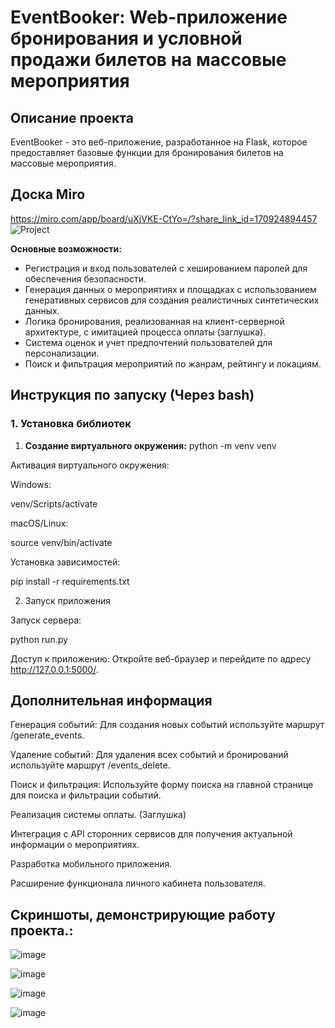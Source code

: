 # EventBooker: Web-приложение бронирования и условной продажи билетов на массовые мероприятия

## Описание проекта

EventBooker - это веб-приложение, разработанное на Flask, которое предоставляет базовые функции для бронирования билетов на массовые мероприятия. 

## Доска Miro

https://miro.com/app/board/uXjVKE-CtYo=/?share_link_id=170924894457
![Project](https://github.com/KuznetsovaPolina/Project/assets/94856108/96a76486-3a53-4192-9eac-a45e326b593b)


**Основные возможности:**

* Регистрация и вход пользователей с хешированием паролей для обеспечения безопасности.
* Генерация данных о мероприятиях и площадках с использованием генеративных сервисов для создания реалистичных синтетических данных.
* Логика бронирования, реализованная на клиент-серверной архитектуре, с имитацией процесса оплаты (заглушка).
* Система оценок и учет предпочтений пользователей для персонализации.
* Поиск и фильтрация мероприятий по жанрам, рейтингу и локациям.

## Инструкция по запуску (Через bash)

### 1. Установка библиотек

1. **Создание виртуального окружения:**
   python -m venv venv

Активация виртуального окружения:

Windows:

venv/Scripts/activate

macOS/Linux:

source venv/bin/activate

Установка зависимостей:

pip install -r requirements.txt

2. Запуск приложения

Запуск сервера:

python run.py

Доступ к приложению: Откройте веб-браузер и перейдите по адресу http://127.0.0.1:5000/.

## Дополнительная информация

Генерация событий: Для создания новых событий используйте маршрут /generate_events.

Удаление событий: Для удаления всех событий и бронирований используйте маршрут /events_delete.

Поиск и фильтрация: Используйте форму поиска на главной странице для поиска и фильтрации событий.

Реализация системы оплаты. (Заглушка)

Интеграция с API сторонних сервисов для получения актуальной информации о мероприятиях.

Разработка мобильного приложения.

Расширение функционала личного кабинета пользователя.

## Скриншоты, демонстрирующие работу проекта.:

![image](https://github.com/KuznetsovaPolina/Project/assets/94856108/9a876ea9-e7d7-4a94-952c-f503a0f3833a)

![image](https://github.com/KuznetsovaPolina/Project/assets/94856108/e11c42fc-628f-4fe1-8bb1-9597edc1e4d2)

![image](https://github.com/KuznetsovaPolina/Project/assets/94856108/ecfd1bfa-9396-4e1a-a764-ac80704aecb9)

![image](https://github.com/KuznetsovaPolina/Project/assets/94856108/a8148e10-06a2-4ffa-8e62-f4ed01256034)
